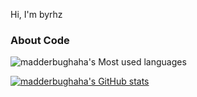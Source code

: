Hi, I'm byrhz

### About Code

![madderbughaha's Most used languages](https://github-readme-stats.vercel.app/api/top-langs/?username=madderbughaha&layout=compact&langs_count=10)

[![madderbughaha's GitHub stats](https://github-readme-stats.vercel.app/api?username=madderbughaha)](https://github.com/anuraghazra/github-readme-stats)
